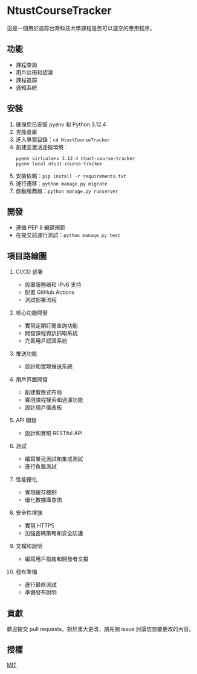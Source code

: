 # NtustCourseTracker

這是一個用於追踪台灣科技大學課程是否可以選空的應用程序。

## 功能

- 課程查詢
- 用戶註冊和認證
- 課程追踪
- 通知系統

## 安裝

1. 確保您已安裝 pyenv 和 Python 3.12.4
2. 克隆倉庫
3. 進入專案目錄：`cd NtustCourseTracker`
4. 創建並激活虛擬環境：
   ```
   pyenv virtualenv 3.12.4 ntust-course-tracker
   pyenv local ntust-course-tracker
   ```
5. 安裝依賴：`pip install -r requirements.txt`
6. 運行遷移：`python manage.py migrate`
7. 啟動服務器：`python manage.py runserver`

## 開發

- 遵循 PEP 8 編碼規範
- 在提交前運行測試：`python manage.py test`

## 項目路線圖

1. CI/CD 部署
   - 設置服務器和 IPv6 支持
   - 配置 GitHub Actions
   - 測試部署流程

2. 核心功能開發
   - 實現定期訂閱查詢功能
   - 開發課程資訊抓取系統
   - 完善用戶認證系統

3. 推送功能
   - 設計和實現推送系統

4. 用戶界面開發
   - 創建響應式布局
   - 實現課程搜索和過濾功能
   - 設計用戶儀表板

5. API 開發
   - 設計和實現 RESTful API

6. 測試
   - 編寫單元測試和集成測試
   - 進行負載測試

7. 性能優化
   - 實現緩存機制
   - 優化數據庫查詢

8. 安全性增強
   - 實現 HTTPS
   - 加強密碼策略和安全防護

9. 文檔和說明
   - 編寫用戶指南和開發者文檔

10. 發布準備
    - 進行最終測試
    - 準備發布說明

## 貢獻

歡迎提交 pull requests。對於重大更改，請先開 issue 討論您想要更改的內容。

## 授權

[MIT](https://choosealicense.com/licenses/mit/)